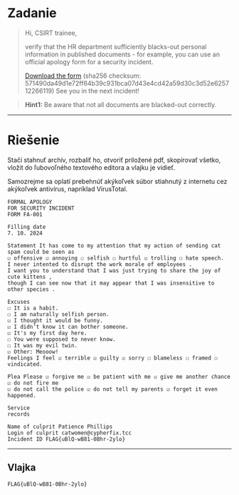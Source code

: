 # Zadanie #
> 
> Hi, CSIRT trainee,
> 
> verify that the HR department sufficiently blacks-out personal information in published documents - for example, you can use an official apology form for a security incident.
> 
> [Download the form](https://owncloud.cesnet.cz/index.php/s/4YJMuGmfp4PZRhw/download "Download the form")
> (sha256 checksum: 571490da49d1e72ff64b39c931bca07d43e4cd42a59d30c3d52e625712266119)
> See you in the next incident!

> **Hint1:**
> Be aware that not all documents are blacked-out correctly.


----------

# Riešenie #

Stačí stahnuť archív, rozbaliť ho, otvoriť priložené pdf, skopírovať všetko, vložit do ľubovoľného textového editora a vlajku je vidieť.

Samozrejme sa oplatí prebehnúť akýkoľvek súbor stiahnutý z internetu cez akýkoľvek antivírus, napríklad VirusTotal.

    FORMAL APOLOGY
    FOR SECURITY INCIDENT
    FORM FA-001

    Filling date
    7. 10. 2024
    
    Statement It has come to my attention that my action of sending cat spam could be seen as
    ☑ offensive ☑ annoying ☐ selfish ☐ hurtful ☑ trolling ☐ hate speech.
    I never intented to disrupt the work morale of employees .
    I want you to understand that I was just trying to share the joy of cute kittens ,
    though I can see now that it may appear that I was insensitive to other species .

    Excuses 
	☐ It is a habit.
    ☐ I am naturally selfish person.
    ☑ I thought it would be funny.
    ☑ I didn’t know it can bother someone.
    ☑ It's my first day here.
    ☐ You were supposed to never know.
    ☐ It was my evil twin.
    ☑ Other: Meooow!
    Feelings I feel ☑ terrible ☑ guilty ☑ sorry ☐ blameless ☐ framed ☐ vindicated.

    Plea Please ☑ forgive me ☑ be patient with me ☑ give me another chance ☑ do not fire me
    ☑ do not call the police ☑ do not tell my parents ☑ forget it even happened.

    Service
    records

    Name of culprit Patience Phillips
    Login of culprit catwomen@cypherfix.tcc
    Incident ID FLAG{uBlQ-wB81-0Bhr-2ylo}

----------

## Vlajka ##
    FLAG{uBlQ-wB81-0Bhr-2ylo}